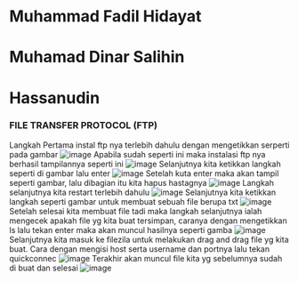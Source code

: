 # Muhammad Fadil Hidayat
# Muhamad Dinar Salihin
# Hassanudin

### FILE TRANSFER PROTOCOL (FTP)
Langkah Pertama instal ftp nya terlebih dahulu dengan mengetikkan serperti pada gambar
![image](https://user-images.githubusercontent.com/112686760/202439606-4595dfbe-4497-407f-8a51-f7050a4f1ff7.png)
Apabila sudah seperti ini maka instalasi ftp nya berhasil tampilannya seperti ini
![image](https://user-images.githubusercontent.com/112686760/202439612-a8fbe91b-0fd0-4b9b-8302-cfeb91b1245c.png)
Selanjutnya kita ketikkan langkah seperti di gambar lalu enter
![image](https://user-images.githubusercontent.com/112686760/202439669-0bc80386-f13b-432f-9d7a-38d114aaa0b2.png)
Setelah kuta enter maka akan tampil seperti gambar, lalu dibagian itu kita hapus hastagnya
![image](https://user-images.githubusercontent.com/112686760/202439704-babf7ea7-c156-4b8b-9db6-27fdb3b1c6bd.png)
Langkah selanjutnya kita restart terlebih dahulu
![image](https://user-images.githubusercontent.com/112686760/202439731-126e3181-3f5d-4894-9ef9-a1ca7ae32b5c.png)
Selanjutnya kita ketikkan langkah seperti gambar untuk membuat sebuah file berupa txt
![image](https://user-images.githubusercontent.com/112686760/202439759-959bc3e5-28f2-43c1-b6de-35be1f6bf5bc.png)
Setelah selesai kita membuat file tadi maka langkah selanjutnya ialah mengecek apakah file yg kita buat tersimpan, caranya dengan mengetikkan ls lalu tekan enter maka akan muncul hasilnya seperti gamba
![image](https://user-images.githubusercontent.com/112686760/202439805-697b6039-d944-4292-8549-f39b9c4e3f89.png)
Selanjutnya kita masuk ke filezila untuk melakukan drag and drag file yg kita buat. Cara dengan mengisi host serta username dan portnya lalu tekan quickconnec
![image](https://user-images.githubusercontent.com/112686760/202439852-7cd6a81d-6c1d-43b1-bd27-a68347941f67.png)
Terakhir akan muncul file kita yg sebelumnya sudah di buat dan selesai
![image](https://user-images.githubusercontent.com/112686760/202439891-edd0e9cd-410b-4929-8d06-179e5cd839fe.png)
